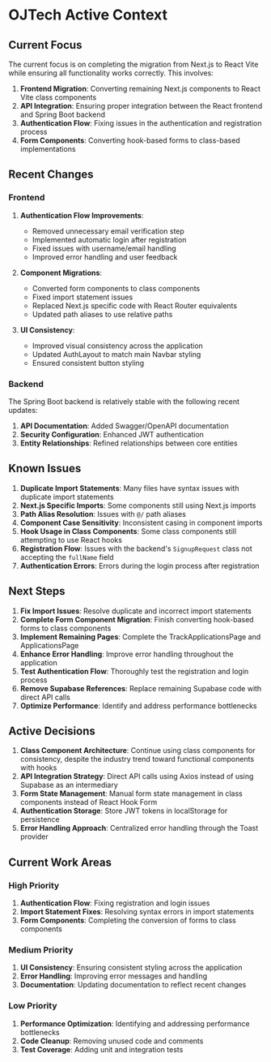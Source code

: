 # OJTech Active Context

## Current Focus

The current focus is on completing the migration from Next.js to React Vite while ensuring all functionality works correctly. This involves:

1. **Frontend Migration**: Converting remaining Next.js components to React Vite class components
2. **API Integration**: Ensuring proper integration between the React frontend and Spring Boot backend
3. **Authentication Flow**: Fixing issues in the authentication and registration process
4. **Form Components**: Converting hook-based forms to class-based implementations

## Recent Changes

### Frontend
1. **Authentication Flow Improvements**:
   - Removed unnecessary email verification step
   - Implemented automatic login after registration
   - Fixed issues with username/email handling
   - Improved error handling and user feedback

2. **Component Migrations**:
   - Converted form components to class components
   - Fixed import statement issues
   - Replaced Next.js specific code with React Router equivalents
   - Updated path aliases to use relative paths

3. **UI Consistency**:
   - Improved visual consistency across the application
   - Updated AuthLayout to match main Navbar styling
   - Ensured consistent button styling

### Backend
The Spring Boot backend is relatively stable with the following recent updates:

1. **API Documentation**: Added Swagger/OpenAPI documentation
2. **Security Configuration**: Enhanced JWT authentication
3. **Entity Relationships**: Refined relationships between core entities

## Known Issues

1. **Duplicate Import Statements**: Many files have syntax issues with duplicate import statements
2. **Next.js Specific Imports**: Some components still using Next.js imports
3. **Path Alias Resolution**: Issues with `@/` path aliases
4. **Component Case Sensitivity**: Inconsistent casing in component imports
5. **Hook Usage in Class Components**: Some class components still attempting to use React hooks
6. **Registration Flow**: Issues with the backend's `SignupRequest` class not accepting the `fullName` field
7. **Authentication Errors**: Errors during the login process after registration

## Next Steps

1. **Fix Import Issues**: Resolve duplicate and incorrect import statements
2. **Complete Form Component Migration**: Finish converting hook-based forms to class components
3. **Implement Remaining Pages**: Complete the TrackApplicationsPage and ApplicationsPage
4. **Enhance Error Handling**: Improve error handling throughout the application
5. **Test Authentication Flow**: Thoroughly test the registration and login process
6. **Remove Supabase References**: Replace remaining Supabase code with direct API calls
7. **Optimize Performance**: Identify and address performance bottlenecks

## Active Decisions

1. **Class Component Architecture**: Continue using class components for consistency, despite the industry trend toward functional components with hooks
2. **API Integration Strategy**: Direct API calls using Axios instead of using Supabase as an intermediary
3. **Form State Management**: Manual form state management in class components instead of React Hook Form
4. **Authentication Storage**: Store JWT tokens in localStorage for persistence
5. **Error Handling Approach**: Centralized error handling through the Toast provider

## Current Work Areas

### High Priority
1. **Authentication Flow**: Fixing registration and login issues
2. **Import Statement Fixes**: Resolving syntax errors in import statements
3. **Form Components**: Completing the conversion of forms to class components

### Medium Priority
1. **UI Consistency**: Ensuring consistent styling across the application
2. **Error Handling**: Improving error messages and handling
3. **Documentation**: Updating documentation to reflect recent changes

### Low Priority
1. **Performance Optimization**: Identifying and addressing performance bottlenecks
2. **Code Cleanup**: Removing unused code and comments
3. **Test Coverage**: Adding unit and integration tests 